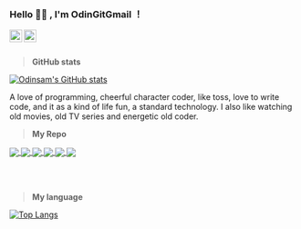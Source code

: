### Hello 👋🏽 , I'm OdinGitGmail ！
<!-- Here are some ideas to get you started:

🔭 I’m currently working on ...
🌱 I’m currently learning ...
👯 I’m looking to collaborate on ...
🤔 I’m looking for help with ...
💬 Ask me about ...
📫 How to reach me: ...
😄 Pronouns: ...
⚡ Fun fact: ... -->
<a href="https://www.odinsam.com"> 
  <img align="left" alt="blog" width="22px" src="https://cdn.jsdelivr.net/npm/simple-icons@v3/icons/blogger.svg" />
</a>
<a href="https://github.com/odinsam">
  <img align="left" alt="github" width="22px" src="https://cdn.jsdelivr.net/npm/simple-icons@v3/icons/github.svg" />
</a>

<br />
<br />

> **GitHub stats**

[![Odinsam's GitHub stats](https://github-readme-stats.vercel.app/api?username=Odinsam&count_private=true&show_icons=true&theme=graywhite)](https://github.com/Odinsam/github-readme-stats)

A love of programming, cheerful character coder, like toss, love to write code, and it as a kind of life fun, a standard technology. I also like watching old movies, old TV series and energetic old coder.

> **My Repo**

<a href="https://github.com/odinsam/OdinMA">
  <img align="center" src="https://github-readme-stats.vercel.app/api/pin/?username=odinsam&repo=OdinMA" />
</a>
<a href="https://github.com/odinsam/odinplugs">
  <img align="center" src="https://github-readme-stats.vercel.app/api/pin/?username=odinsam&repo=odinplugs" />
</a>
<a href="https://github.com/odinsam/AutoCreateChangelog">
  <img align="center" src="https://github-readme-stats.vercel.app/api/pin/?username=odinsam&repo=AutoCreateChangelog" />
</a>
<a href="https://github.com/odinsam/OdinTemplate">
  <img align="center" src="https://github-readme-stats.vercel.app/api/pin/?username=odinsam&repo=OdinTemplate" />
</a>
<a href="https://github.com/odinsam/learn-vue2.0">
  <img align="center" src="https://github-readme-stats.vercel.app/api/pin/?username=odinsam&repo=learn-vue2.0" />
</a>
<a href="https://github.com/odinsam/odin-vsce-sundry">
  <img align="center" src="https://github-readme-stats.vercel.app/api/pin/?username=odinsam&repo=odin-vsce-sundry" />
</a>

<br /><br />

> **My language**
> 
[![Top Langs](https://github-readme-stats.vercel.app/api/top-langs/?username=odinsam&layout=compact)](https://github.com/odinsam/github-readme-stats)

